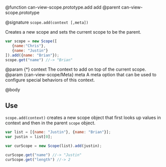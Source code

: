 @function can-view-scope.prototype.add add
@parent can-view-scope.prototype

@signature `scope.add(context [,meta])`

Creates a new scope and sets the current scope to be the parent.

```js
var scope = new Scope([
   {name:"Chris"},
   {name: "Justin"}
]).add({name: "Brian"});
scope.get("name") //-> "Brian"
```

@param {*} context The context to add on top of the current scope.
@param {can-view-scope/Meta} meta A meta option that can be used to configure special behaviors of this context.

@body

## Use

`scope.add(context)` creates a new scope object that
first looks up values in context and then in the
parent `scope` object.

```js
var list = [{name: "Justin"}, {name: "Brian"}];
var justin = list[0];

var curScope = new Scope(list).add(justin);

curScope.get("name") //-> "Justin"
curScope.get("length") //-> 2
```
